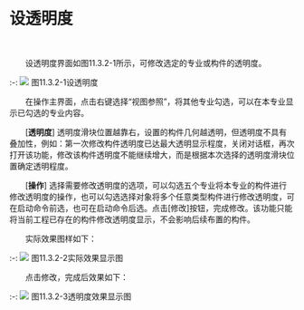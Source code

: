 #  设透明度
<br/>

&emsp;&emsp;设透明度界面如图11.3.2\-1所示，可修改选定的专业或构件的透明度。


:-: ![](images/570.png)
图11.3.2\-1设透明度

&emsp;&emsp;在操作主界面，点击右键选择“视图参照”，将其他专业勾选，可以在本专业显示已勾选的专业内容。

&emsp;&emsp;[**透明度**\] 透明度滑块位置越靠右，设置的构件几何越透明，但透明度不具有叠加性，例如：第一次修改构件透明度已达最大透明显示程度，关闭对话框，再次打开该功能，修改该构件透明度不能继续增大，而是根据本次选择的透明度滑块位置确定透明程度。

&emsp;&emsp;\[**操作**\] 选择需要修改透明度的选项，可以勾选五个专业将本专业的构件进行修改透明度的操作，也可以勾选选择对象将多个任意类型构件进行修改透明度，可在启动命令前选，也可在启动命令后选。点击\[修改\]按钮，完成修改。该功能只能将当前工程已存在的构件修改透明度显示，不会影响后续布置的构件。

&emsp;&emsp;实际效果图样如下：


:-: ![](images/571.png)
图11.3.2\-2实际效果显示图

&emsp;&emsp;点击修改，完成后效果如下：

:-: ![](images/572.png)
图11.3.2\-3透明度效果显示图
